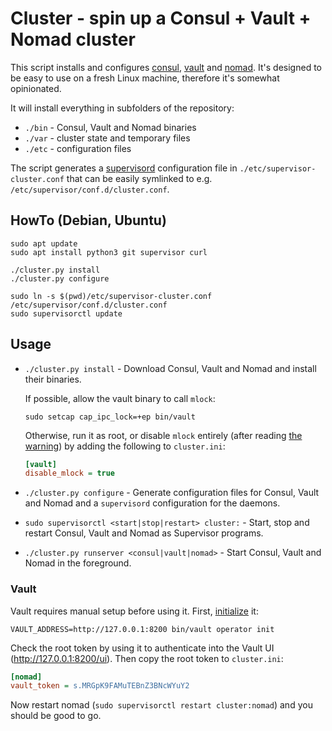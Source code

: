 # Cluster - spin up a Consul + Vault + Nomad cluster
This script installs and configures [consul][], [vault][] and [nomad][]. It's
designed to be easy to use on a fresh Linux machine, therefore it's somewhat
opinionated.

It will install everything in subfolders of the repository:
* `./bin` - Consul, Vault and Nomad binaries
* `./var` - cluster state and temporary files
* `./etc` - configuration files

The script generates a [supervisord][] configuration file in
`./etc/supervisor-cluster.conf` that can be easily symlinked to e.g.
`/etc/supervisor/conf.d/cluster.conf`.

[consul]: https://www.consul.io/
[vault]: https://www.vaultproject.io/
[nomad]: https://www.nomadproject.io/
[supervisord]: http://supervisord.org/


## HowTo (Debian, Ubuntu)
```shell
sudo apt update
sudo apt install python3 git supervisor curl

./cluster.py install
./cluster.py configure

sudo ln -s $(pwd)/etc/supervisor-cluster.conf /etc/supervisor/conf.d/cluster.conf
sudo supervisorctl update
```


## Usage
* `./cluster.py install` - Download Consul, Vault and Nomad and install their
  binaries.

  If possible, allow the vault binary to call `mlock`:
  ```shell
  sudo setcap cap_ipc_lock=+ep bin/vault
  ```
  Otherwise, run it as root, or disable `mlock` entirely (after reading [the
  warning][disable_mlock]) by adding the following to `cluster.ini`:
  ```ini
  [vault]
  disable_mlock = true
  ```

* `./cluster.py configure` - Generate configuration files for Consul, Vault and
  Nomad and a `supervisord` configuration for the daemons.

* `sudo supervisorctl <start|stop|restart> cluster:` - Start, stop and restart
  Consul, Vault and Nomad as Supervisor programs.

* `./cluster.py runserver <consul|vault|nomad>` - Start Consul, Vault and Nomad
  in the foreground.

[disable_mlock]: https://www.vaultproject.io/docs/configuration/#disable_mlock

### Vault
Vault requires manual setup before using it. First, [initialize][] it:
```shell
VAULT_ADDRESS=http://127.0.0.1:8200 bin/vault operator init
```

Check the root token by using it to authenticate into the Vault UI
(http://127.0.0.1:8200/ui). Then copy the root token to `cluster.ini`:
```ini
[nomad]
vault_token = s.MRGpK9FAMuTEBnZ3BNcWYuY2
```

Now restart nomad (`sudo supervisorctl restart cluster:nomad`) and you should
be good to go.

[initialize]: https://www.vaultproject.io/docs/commands/operator/init.html
